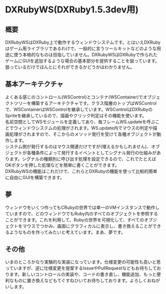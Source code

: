 DXRubyWS(DXRuby1.5.3dev用)
========

## 概要

DXRubyWSはDXRuby上で動作するウィンドウシステムです。とはいえDXRubyはゲーム用ライブラリであるわけで、一般的に言うツールキットなどのような用途に使う本格的なものは目指していません。DXRubyWSはDXRubyで作られたゲームにGUIを追加するような場合の基本部分を提供することを狙っています。狙っているだけでほんとにそれができるかどうかはわかりません。

## 基本アーキテクチャ

よくある感じのコントロール(WSControl)とコンテナ(WSContainer)でオブジェクトツリーを構築するアーキテクチャです。クラス階層のトップはWSControlで、WSContainerはWSControlを継承しています。WSControlはDXRubyのSpriteを継承しているので、描画やクリック判定はその機能を使います。  
名前空間としてWSモジュールを定義してあり、毎フレームWS.updateを呼ぶことでウィンドウシステムの処理がされます。WS.update内でマウスの判定や描画処理がされますので、そこからのメソッド発行を受けて各種オブジェクトが動作します。  
システム側が発行するのはマウス関連だけですが(増えるかもしれません)、オブジェクトが各種条件によって発行するイベントとしてシグナル発行の仕組みがあります。シグナルの種類別に呼び出す処理を設定できるので、これでたとえばOKボタンを押した処理などを簡単に書くことができます。  
DXRubyWSの機能はこれだけで、これらとDXRubyの機能を使って比較的簡単に自由にGUIを構築できます。

## 夢

ウィンドウをいくつ作ってもCRubyの世界では単一のVMインスタンスで動作していますので、どのウィンドウでもRuby内のすべてのオブジェクトを参照することができます。これを利用して、Rubyの世界を可視化して、すべてのオブジェクトをマウスでつかみ、画面にグラフィカルに表示し、書き換えることができるようなものを作ってみたいと考えています。まあ、夢です。  

## その他

いまのところかなり実験的な実装になっています。仕様変更の可能性も高いと思っていますが、逆に仕様変更を提案するIssueやPullRequestなどもお待ちしております。新しいコントロールの実装や、コードの書き直し、機能追加、もっと便利なものに置き換えなどもてぐすねひいてお待ちしております。よろしくおねがいします。  
